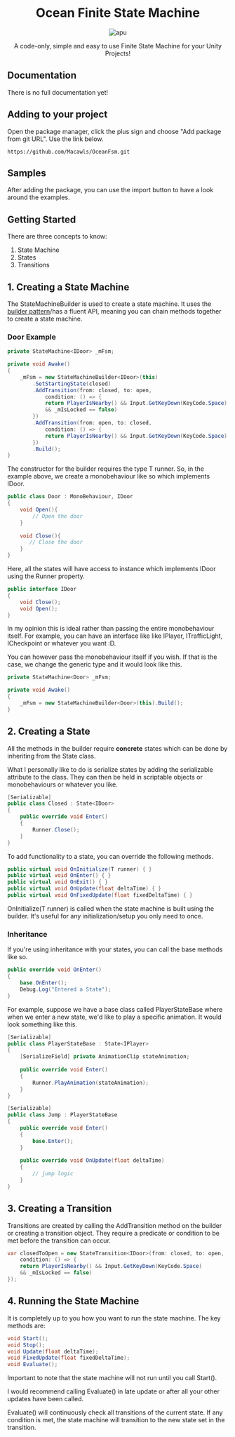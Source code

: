 <h1 align="center"> Ocean Finite State Machine</h1>
<p align="center">
  <img src="https://i.imgur.com/foM5qZO.png" alt="apu" />
</p>
<p align="center">
  A code-only, simple and easy to use Finite State Machine for your Unity Projects!
</p>

## Documentation
There is no full documentation yet! 
## Adding to your project
Open the package manager, click the plus sign and choose "Add package from git URL".
Use the link below.
```
https://github.com/Macawls/OceanFsm.git
```
## Samples
After adding the package, you can use the import button to have a look around the examples.

## Getting Started 
There are three concepts to know:
1. State Machine
2. States
3. Transitions

## 1. Creating a State Machine
The StateMachineBuilder is used to create a state machine. 
It uses the [builder pattern](https://refactoring.guru/design-patterns/builder)/has a fluent API, meaning you can chain methods together to create a state machine.

### Door Example
```csharp
private StateMachine<IDoor> _mFsm;

private void Awake()
{
    _mFsm = new StateMachineBuilder<IDoor>(this)
        .SetStartingState(closed)
        .AddTransition(from: closed, to: open, 
            condition: () => {
            return PlayerIsNearby() && Input.GetKeyDown(KeyCode.Space) 
            && _mIsLocked == false)
        })
        .AddTransition(from: open, to: closed, 
            condition: () => {
            return PlayerIsNearby() && Input.GetKeyDown(KeyCode.Space)
        })
        .Build();
}
```

The constructor for the builder requires the type T runner.
So, in the example above, we create a monobehaviour like so which implements IDoor.
```csharp
public class Door : MonoBehaviour, IDoor
{
    void Open(){
        // Open the door
    }
    
    void Close(){
       // Close the door
    }
}
```
Here, all the states will have access to instance which implements IDoor using the Runner property.
```csharp
public interface IDoor 
{
    void Close();
    void Open();
}
```
In my opinion this is ideal rather than passing the entire monobehaviour itself. 
For example, you can have an interface like like IPlayer, ITrafficLight, ICheckpoint or whatever you want :D.

You can however pass the monobehaviour itself if you wish.
If that is the case, we change the generic type and it would look like this.
```csharp
private StateMachine<Door> _mFsm;

private void Awake()
{
    _mFsm = new StateMachineBuilder<Door>(this).Build();
}
```



## 2. Creating a State
All the methods in the builder require **concrete** states which can be done by inheriting from the State<T> class.

What I personally like to do is serialize states by adding the serializable attribute to the class. They can then be held in scriptable objects or monobehaviours or whatever you like.
```csharp
[Serializable]
public class Closed : State<IDoor>
{
    public override void Enter()
    {
        Runner.Close();
    }
}
```

To add functionality to a state, you can override the following methods.
```csharp
public virtual void OnInitialize(T runner) { }
public virtual void OnEnter() { }
public virtual void OnExit() { }
public virtual void OnUpdate(float deltaTime) { }
public virtual void OnFixedUpdate(float fixedDeltaTime) { }
```

OnInitialize(T runner) is called when the state machine is built using the builder.
It's useful for any initialization/setup you only need to once.

### Inheritance

If you're using inheritance with your states, you can call the base methods like so.
```csharp
public override void OnEnter()
{
    base.OnEnter();
    Debug.Log("Entered a State");
}
```

For example, suppose we have a base class called PlayerStateBase where when we enter a new state, we'd like to play a specific animation.
It would look something like this.
```csharp
[Serializable]
public class PlayerStateBase : State<IPlayer>
{
    [SerializeField] private AnimationClip stateAnimation;
    
    public override void Enter()
    {
        Runner.PlayAnimation(stateAnimation);
    }
}
```

```csharp
[Serializable]
public class Jump : PlayerStateBase
{
    public override void Enter()
    {
        base.Enter();
    }
    
    public override void OnUpdate(float deltaTime)
    {
        // jump logic
    }
}
```



## 3. Creating a Transition
Transitions are created by calling the AddTransition method on the builder or creating a transition object.
They require a predicate or condition to be met before the transition can occur.
```csharp
var closedToOpen = new StateTransition<IDoor>(from: closed, to: open, 
    condition: () => {
    return PlayerIsNearby() && Input.GetKeyDown(KeyCode.Space) 
    && _mIsLocked == false)
});
```

## 4. Running the State Machine
It is completely up to you how you want to run the state machine.
The key methods are:

```csharp
void Start();
void Stop();
void Update(float deltaTime);
void FixedUpdate(float fixedDeltaTime);
void Evaluate();
```

Important to note that the state machine will not run until you call Start().

I would recommend calling Evaluate() in late update or after all your other updates have been called.

Evaluate() will continuously check all transitions of the current state.
If any condition is met, the state machine will transition to the new state set in the transition.


